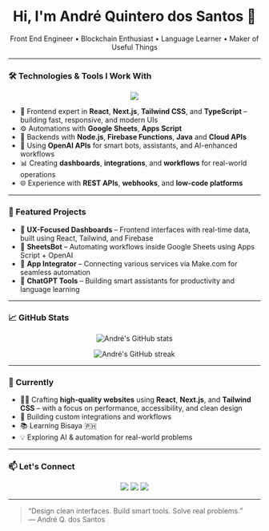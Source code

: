 <!-- Profile Header -->
<h1 align="center">Hi, I'm André Quintero dos Santos 👋</h1>
<p align="center">Front End Engineer • Blockchain Enthusiast • Language Learner • Maker of Useful Things</p>

---

### 🛠️ Technologies & Tools I Work With

<p align="center">
  <img src="https://skillicons.dev/icons?i=js,ts,nodejs,react,nextjs,tailwind,styledcomponents,redux,jest,npm,yarn,pnpm,vite,webpack,graphql,docker,html,css,angular,firebase,googlecloud,git,github,vscode,figma,solidity,java,git,github,githubactions," />
</p>

- 🎨 Frontend expert in **React**, **Next.js**, **Tailwind CSS**, and **TypeScript** – building fast, responsive, and modern UIs
- ⚙️ Automations with **Google Sheets**, **Apps Script**
- 🔧 Backends with **Node.js**, **Firebase Functions**, **Java** and **Cloud APIs**
- 🧠 Using **OpenAI APIs** for smart bots, assistants, and AI-enhanced workflows
- 📊 Creating **dashboards**, **integrations**, and **workflows** for real-world operations
- 🌐 Experience with **REST APIs**, **webhooks**, and **low-code platforms**

---

### 🚀 Featured Projects

- 🧭 **UX-Focused Dashboards** – Frontend interfaces with real-time data, built using React, Tailwind, and Firebase
- 🔄 **SheetsBot** – Automating workflows inside Google Sheets using Apps Script + OpenAI
- 🌉 **App Integrator** – Connecting various services via Make.com for seamless automation
- 🤖 **ChatGPT Tools** – Building smart assistants for productivity and language learning

---

### 📈 GitHub Stats

<p align="center">
  <img src="https://github-readme-stats.vercel.app/api?username=AndreQuintero&show_icons=true&theme=radical" alt="André's GitHub stats" />
</p>

<p align="center">
  <img src="https://github-readme-streak-stats.herokuapp.com/?user=AndreQuintero&theme=radical" alt="André's GitHub streak" />
</p>

---

### 🌱 Currently

- 🧑‍💻 Crafting **high-quality websites** using **React**, **Next.js**, and **Tailwind CSS** – with a focus on performance, accessibility, and clean design
- 🚀 Building custom integrations and workflows
- 📚 Learning Bisaya 🇵🇭
- 💡 Exploring AI & automation for real-world problems

---

### 📫 Let's Connect

<p align="center">
  <a href="https://www.linkedin.com/in/andrequintero"><img src="https://img.shields.io/badge/LinkedIn-blue?style=for-the-badge&logo=linkedin"></a>
  <a href="mailto:andre.quintero96@gmail.com"><img src="https://img.shields.io/badge/Email-D14836?style=for-the-badge&logo=gmail&logoColor=white"></a>
    <a href="https://www.facebook.com/andre.quintero.37"><img src="https://img.shields.io/badge/Facebook-1877F2?style=for-the-badge&logo=facebook&logoColor=white"></a>
</p>

---

> “Design clean interfaces. Build smart tools. Solve real problems.”  
> — André Q. dos Santos
